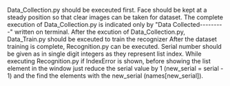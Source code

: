Data_Collection.py should be execeuted first. Face should be kept at a steady position so that clear images can be taken for dataset. The complete execution of Data_Collection.py is indicated only by "Data Collected---------"
written on terminal. After the excution of Data_Collection.py, Data_Train.py should be exceuted to train the recognizer
After the dataset training is complete, Recognition.py can be executed. Serial number should be given as 
in single digit integers as they represent list index. While executing Recognition.py if IndexError
is shown, before showing the list element in the window just reduce the serial value by 1
(new_serial = serial - 1) and the find the elements with the new_serial (names[new_serial]).
